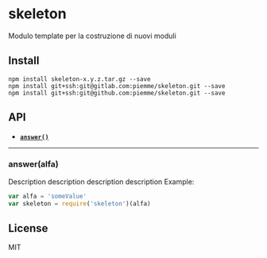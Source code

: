 # skeleton

Modulo template per la costruzione di nuovi moduli

## Install

```
npm install skeleton-x.y.z.tar.gz --save
npm install git+ssh:git@gitlab.com:piemme/skeleton.git --save
npm install git+ssh:git@github.com:piemme/skeleton.git --save
```

<a name="api"></a>
## API

  * <a href="#function"><code><b>answer()</b></code></a>

-------------------------------------------------------

<a name="function"></a>
### answer(alfa)

Description description description description
Example:

```js
var alfa = 'someValue'
var skeleton = require('skeleton')(alfa)
```

## License

MIT
